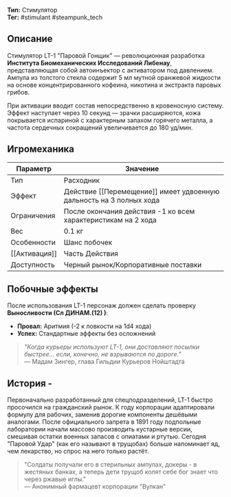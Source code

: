 **Тип:** Стимулятор  
**Тег:** #stimulant #steampunk_tech

## Описание

Стимулятор LT-1 "Паровой Гонщик" — революционная разработка **Института Биомеханических Исследований Либенау**, представляющая собой автоинъектор с активатором под давлением. Ампула из толстого стекла содержит 5 мл мутной оранжевой жидкости на основе концентрированного кофеина, никотина и экстракта паровых грибов. 

При активации вводит состав непосредственно в кровеносную систему. Эффект наступает через 10 секунд — зрачки расширяются, кожа покрывается испариной с характерным запахом горячего металла, а частота сердечных сокращений увеличивается до 180 уд/мин.

## Игромеханика

| Параметр      | Значение                                                            |
| ------------- | ------------------------------------------------------------------- |
| Тип           | Расходник                                                           |
| Эффект        | Действие [[Перемещение]] имеет удвоенную дальность на 3 полных хода |
| Ограничения   | После окончания действия -1 ко всем характеристикам на 2 хода       |
| Вес           | 0.1 кг                                                              |
| Особенности   | Шанс побочек                                                        |
| [[Активация]] | Часть Действия                                                      |
| Доступность   | Черный рынок/Корпоративные поставки                                 |

## Побочные эффекты
После использования LT-1 персонаж должен сделать проверку **Выносливости (Сл  ДИНАМ.(12) )**:
- **Провал:** Аритмия (-2 к ловкости на 1d4 хода)
- **Успех:** Стандартные эффекты без осложнений

> *"Когда  курьеры используют LT-1, они доставляют посылки быстрее... если, конечно, не взрываются по дороге."*  
> — Мадам Зингер, глава Гильдии Курьеров Нойштадта

## История -

Первоначально разработанный  для спецподразделений, LT-1 быстро просочился на гражданский рынок. К году корпорации адаптировали формулу для рабочих, заменив дорогие компоненты дешёвыми аналогами. После официального запрета в 1891 году подпольные лаборатории начали массово производить кустарные версии, смешивая остатки военных запасов с опиатами и ртутью. Сегодня "Паровой Удар" (как его называют в трущобах) больше напоминает яд, чем лекарство, но спрос на него только растёт.

> "Солдаты получали его в стерильных ампулах, докеры - в жестяных банках, а теперь дети трущоб колят себе бог знает что через ржавые иглы."  
> — Анонимный фармацевт корпорации "Вулкан"